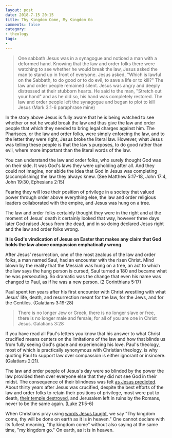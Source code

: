 ```yaml
---
layout: post
date: 2018-7-15 20:15
title: Thy Kingdom Come, My Kingdom Go
comments: false
category:
- theology
tags:
- 
---
```

> One sabbath Jesus was in a synagogue and noticed a man with a deformed hand. Knowing that the law and order folks there were watching to see whether he would break the law, Jesus asked the man to stand up in front of everyone.
> Jesus asked, "Which is lawful on the Sabbath, to do good or to do evil, to save a life or to kill?" The law and order people remained silent.
> Jesus was angry and deeply distressed at their stubborn hearts. He said to the man, "Stretch out your hand" and as he did so, his hand was completely restored. The law and order people left the synagogue and began to plot to kill Jesus
> (Mark 3:1-6 paraphrase mine)

In the story above Jesus is fully aware that he is being watched to see whether or not he would break the law and thus give the law and order people that which they needed to bring legal charges against him. The Pharisees, or the law and order folks, were simply enforcing the law, and to the letter they were right, Jesus broke the literal law. However, what Jesus was telling these people is that the law's purposes, to do good rather than evil, where more important than the literal words of the law. 

You can understand the law and order folks, who surely thought God was on their side. It was God's laws they were upholding after all. And they could not imagine, nor abide the idea that God in Jesus was completing (accomplishing) the law they always knew.  (See Matthew 5:17-18, John 17:4, John 19:30, Ephesians 2:15)

Fearing they will lose their position of privilege in a society that valued power through order above everything else, the law and order religious leaders collaborated with the empire, and Jesus was hung on a tree. 

The law and order folks certainly thought they were in the right and at the moment of Jesus' death it certainly looked that way, however three days later God raised Jesus from the dead, and in so doing declared Jesus right and the law and order folks wrong. 

**It is God's vindication of Jesus on Easter that makes any claim that God holds the law above compassion emphatically wrong.**

After Jesus' resurrection, one of the most zealous of the law and order folks, a man named Saul, had an encounter with the risen Christ.  Mind blown by the reality that the Messiah was hung on a tree, an act to which the law says the hung person is cursed, Saul turned a 180 and became what he was persecuting. So dramatic was the change that even his name was changed to Paul, as if he was a new person. (2 Corinthians 5:17)

Paul spent ten years after his first encounter with Christ wrestling with what Jesus' life, death, and resurrection meant for the law, for the Jews, and for the Gentiles. (Galatians 3:19-28)

> There is no longer Jew or Greek, there is no longer slave or free, there is no longer male and female; for all of you are one in Christ Jesus. Galatians 3:28

If you have read all Paul's letters you know that his answer to what Christ crucified means centers on the limitations of the law and how that blinds us from fully seeing God's grace and experiencing his love. Paul's theology, most of which is practically synonymous with Christian theology, is why quoting Paul to support law over compassion is either ignorant or insincere. (Galatians 2:21).

The law and order people of Jesus's day were so blinded by the power the law provided them over everyone else that they did not see God in their midst. The consequence of their blindness was felt [as Jesus predicted](https://www.biblegateway.com/passage/?search=Luke+21%3A5-6&version=NRSV). About thirty years after Jesus was crucified, despite the best efforts of the law and order folks to retain their positions of privilege, most were put to death, [their temple destroyed](https://en.m.wikipedia.org/wiki/Siege_of_Jerusalem_(70_CE)), and Jerusalem left in ruins by the Romans, never to be the same again. (Luke 21:5-6)

When Christians pray using [words Jesus taught](https://www.biblegateway.com/passage/?search=Matthew+6%3A9-13&version=NRSV), we say "Thy kingdom come, thy will be done on earth as it is in heaven."  One cannot declare with its fullest meaning, "thy kingdom come" without also saying at the same time, "my kingdom go." On earth, as it is in heaven.